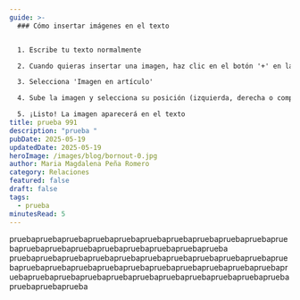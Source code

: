 ```yaml
---
guide: >-
  ### Cómo insertar imágenes en el texto


  1. Escribe tu texto normalmente

  2. Cuando quieras insertar una imagen, haz clic en el botón '+' en la barra de herramientas

  3. Selecciona 'Imagen en artículo'

  4. Sube la imagen y selecciona su posición (izquierda, derecha o completa)

  5. ¡Listo! La imagen aparecerá en el texto
title: prueba 991
description: "prueba "
pubDate: 2025-05-19
updatedDate: 2025-05-19
heroImage: /images/blog/bornout-0.jpg
author: Maria Magdalena Peña Romero
category: Relaciones
featured: false
draft: false
tags:
  - prueba
minutesRead: 5
---
```

p﻿ruebap﻿ruebap﻿ruebap﻿ruebap﻿ruebap﻿ruebap﻿ruebap﻿ruebap﻿ruebap﻿ruebap﻿ruebap﻿ruebap﻿ruebap﻿ruebap﻿ruebap﻿ruebap﻿ruebap﻿ruebap﻿rueba p﻿ruebap﻿ruebap﻿ruebap﻿ruebap﻿ruebap﻿ruebap﻿ruebap﻿ruebap﻿ruebap﻿ruebap﻿ruebap﻿ruebap﻿ruebap﻿ruebap﻿ruebap﻿ruebap﻿ruebap﻿ruebap﻿ruebap﻿ruebap﻿ruebap﻿ruebap﻿ruebap﻿ruebap﻿ruebap﻿ruebap﻿ruebap﻿ruebap﻿ruebap﻿ruebap﻿ruebap﻿ruebap﻿ruebap﻿ruebap﻿rueba